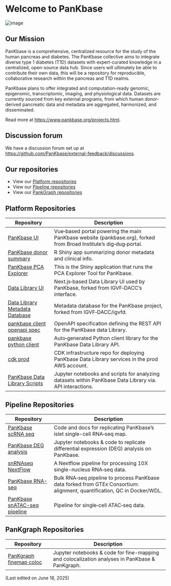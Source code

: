 # Welcome to PanKbase

![image](https://github.com/user-attachments/assets/b2456a40-1eb3-4974-8a6d-211ef7bec8a4)

## Our Mission
PanKbase is a comprehensive, centralized resource for the study of the human pancreas and diabetes. The PanKbase collective aims to integrate diverse type 1 diabetes (T1D) datasets with expert-curated knowledge in a centralized, open-source data hub. Since users will ultimately be able to contribute their own data, this will be a repository for reproducible, collaborative research within the pancreas and T1D realms.

PanKbase plans to offer integrated and computation-ready genomic, epigenomic, transcriptomic, imaging, and physiological data. Datasets are currently sourced from key external programs, from which human donor-derived pancreatic data and metadata are aggregated, harmonized, and disseminated.

Read more at https://www.pankbase.org/projects.html.

## Discussion forum

We have a discussion forum set up at https://github.com/PanKbase/external-feedback/discussions. 

## Our repositories

* View our [Platform repositories](https://github.com/topics/pankbase-platform)
* View our [Pipeline repositories](https://github.com/topics/pankbase-pipeline)
* View our [PankGraph repositories](https://github.com/topics/pankbase-pankgraph)

## Platform Repositories

| Repository | Description |
|------------|-------------|
| [PanKbase UI](https://github.com/PanKbase/dig-dug-portal) | Vue‑based portal powering the main PanKbase website (pankbase.org), forked from Broad Institute’s dig‑dug‑portal. |
| [PanKbase donor summary](https://github.com/PanKbase/PanKbase-donor-summary) | R Shiny app summarizing donor metadata and clinical info. |
| [PanKbase PCA Explorer](https://github.com/PanKbase/PanKbase-RNA-expression-PCA-Explorer) | This is the Shiny application that runs the PCA Explorer Tool for PanKbase. |
| [Data Library UI](https://github.com/PanKbase/igvf-ui) | Next.js‑based Data Library UI used by PanKbase, forked from IGVF‑DACC’s interface. |
| [Data Library Metadata Database](https://github.com/PanKbase/igvfd) | Metadata database for the PanKbase project, forked from IGVF‑DACC/igvfd. |
| [pankbase client openapi spec](https://github.com/PanKbase/pankbase-client-openapi-spec) | OpenAPI specification defining the REST API for the PanKbase data Library.|
| [pankbase python client](https://github.com/PanKbase/pankbase-python-client) | Auto‑generated Python client library for the PanKbase Data Library API. |
| [cdk prod](https://github.com/PanKbase/cdk-igvf-prod) | CDK infrastructure repo for deploying PanKbase Data Library services in the prod AWS account. |
| [PanKbase Data Library Scripts](https://github.com/PanKbase/PanKbase-data-library-scripts) | Jupyter notebooks and scripts for analyzing datasets within PanKbase Data Library via. API interactions.|


## Pipeline Repositories
| Repository | Description |
|------------|-------------|
| [PanKbase scRNA seq](https://github.com/PanKbase/PanKbase-scRNA-seq) | Code and docs for replicating PanKbase’s islet single-cell RNA‑seq map. |
| [PanKbase DEG analysis](https://github.com/PanKbase/PanKbase-DEG-analysis) | Jupyter notebooks & code to replicate differential expression (DEG) analysis on PanKbase. |
| [snRNAseq NextFlow](https://github.com/PanKbase/snRNAseq-NextFlow) | A Nextflow pipeline for processing 10X single-nucleus RNA‑seq data. |
| [PanKbase RNA-seq](https://github.com/PanKbase/gtex-pipeline) | Bulk RNA‑seq pipeline to process PanKbase data forked from GTEx Consortium: alignment, quantification, QC in Docker/WDL.|
| [PanKbase snATAC-seq pipeline](https://github.com/PanKbase/HPAP-scATAC-seq) | Pipeline for single‑cell ATAC‑seq data. |

## PanKgraph Repositories
| Repository | Description |
|------------|-------------|
| [PanKgraph finemap coloc](https://github.com/PanKbase/PanKgraph-finemap-coloc) | Jupyter notebooks & code for fine-mapping and colocalization analyses in PanKbase & PanKgraph. |

(Last edited on June 18, 2025)
